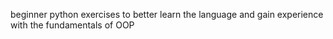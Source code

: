 beginner python exercises to better learn the language and gain experience with the fundamentals of OOP

